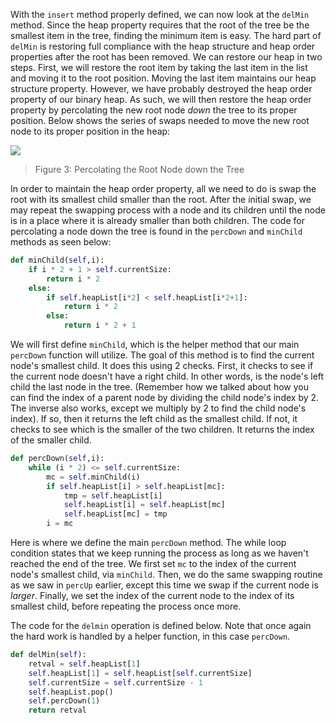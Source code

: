 <!--Title={Binary Heap: percDown(), minChild(), and delMin()}-->

<!--badges={Algorithms:15,Python:5}-->

<!--concepts={Binary Search Tree Heap}-->

With the `insert` method properly defined, we can now look at the `delMin` method. Since the heap property requires that the root of the tree be the smallest item in the tree, finding the minimum item is easy. The hard part of `delMin` is restoring full compliance with the heap structure and heap order properties after the root has been removed. We can restore our heap in two steps. First, we will restore the root item by taking the last item in the list and moving it to the root position. Moving the last item maintains our heap structure property. However, we have probably destroyed the heap order property of our binary heap. As such, we will then restore the heap order property by percolating the new root node *down* the tree to its proper position. Below shows the series of swaps needed to move the new root node to its proper position in the heap:

![](https://runestone.academy/runestone/books/published/pythonds/_images/percDown.png)

> Figure 3: Percolating the Root Node down the Tree



In order to maintain the heap order property, all we need to do is swap the root with its smallest child smaller than the root. After the initial swap, we may repeat the swapping process with a node and its children until the node is in a place where it is already smaller than both children. The code for percolating a node down the tree is found in the `percDown` and `minChild` methods as seen below:

```python
def minChild(self,i):
    if i * 2 + 1 > self.currentSize:
        return i * 2
    else:
        if self.heapList[i*2] < self.heapList[i*2+1]:
            return i * 2
        else:
            return i * 2 + 1
```

We will first define `minChild`, which is the helper method that our main `percDown` function will utilize. The goal of this method is to find the current node's smallest child. It does this using 2 checks. First, it checks to see if the current node doesn't have a right child. In other words, is the node's left child the last node in the tree. (Remember how we talked about how you can find the index of a parent node by dividing the child node's index by 2. The inverse also works, except we multiply by 2 to find the child node's index). If so, then it returns the left child as the smallest child. If not, it checks to see which is the smaller of the two children. It returns the index of the smaller child.

```python
def percDown(self,i):
    while (i * 2) <= self.currentSize:
        mc = self.minChild(i)
        if self.heapList[i] > self.heapList[mc]:
            tmp = self.heapList[i]
            self.heapList[i] = self.heapList[mc]
            self.heapList[mc] = tmp
        i = mc
```

Here is where we define the main `percDown` method. The while loop condition states that we keep running the process as long as we haven't reached the end of the tree. We first set `mc` to the index of the current node's smallest child, via `minChild`. Then, we do the same swapping routine as we saw in `percUp` earlier, except this time we swap if the current node is *larger*. Finally, we set the index of the current node to the index of its smallest child, before repeating the process once more.

The code for the `delmin` operation is defined below. Note that once again the hard work is handled by a helper function, in this case `percDown`.

```python
def delMin(self):
    retval = self.heapList[1]
    self.heapList[1] = self.heapList[self.currentSize]
    self.currentSize = self.currentSize - 1
    self.heapList.pop()
    self.percDown(1)
    return retval
```


